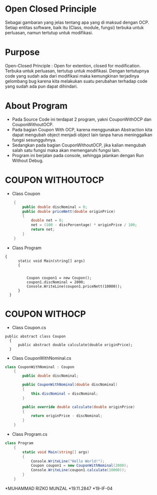 ﻿# Open Closed Principle
Sebagai gambaran yang jelas tentang apa yang di maksud dengan OCP. Setiap entitas software, baik itu (Class, module, fungsi) terbuka untuk perluasan, namun tertutup untuk modifikasi.

# Purpose
Open-Closed Principle : Open for extention, closed for modification. Terbuka untuk perluasan, tertutup untuk modifikasi. Dengan tertutupnya code yang sudah ada dari modifikasi maka kemungkinan terjadinya gelombang bug karena kita melakukan suatu perubahan terhadap code yang sudah ada pun dapat dihindari.
# About Program
- Pada Source Code ini terdapat 2 program, yakni CouponWithOCP dan CouponWithoutOCP.
- Pada bagian Coupon With OCP, karena menggunakan Abstraction kita dapat mengubah object menjadi object lain tanpa harus meninggalkan fungsi sesungguhnya.
- Sedangkan pada bagian CouponWithoutOCP, jika kalian mengubah salah satu fungsi maka akan memengaruhi fungsi lain.
- Program ini berjalan pada console, sehingga jalankan dengan Run Without Debug.
# COUPON WITHOUTOCP
- Class Coupon
```csharp
    {
        public double discNominal = 0;
        public double priceNett(double originPrice)
        {
            double net = 0;
            net = (100 - discPercentage) * originPrice / 100;
            return net;
        }
    }
```
- Class Program
```cshrap
{
      static void Main(string[] args)
      {


          Coupon coupon1 = new Coupon();
          coupon1.discNominal = 2000;
          Console.WriteLine(coupon1.priceNett(10000));
      }
  }
```
# COUPON WITHOCP
- Class Coupon.cs
```cshrap
public abstract class Coupon
  {
      public abstract double calculate(double originPrice);
  }
```
- Class CouponWithNominal.cs
```csharp
class CouponWithNominal : Coupon
    {
        public double discNominal;

        public CouponWithNominal(double discNominal)
        {
            this.discNominal = discNominal;
        }

        public override double calculate(double originPrice)
        {
            return originPrice - discNominal;
        }
    }
```
- Class Program.cs
```csharp
class Program
    {
        static void Main(string[] args)
        {
            Console.WriteLine("Hello World!");
            Coupon coupon1 = new CouponWithNominal(2000);
            Console.WriteLine(coupon1.calculate(10000));
        }
    }
```
*MUHAMMAD RIZKO MUNZAL
*19.11.2847
*19-IF-04

